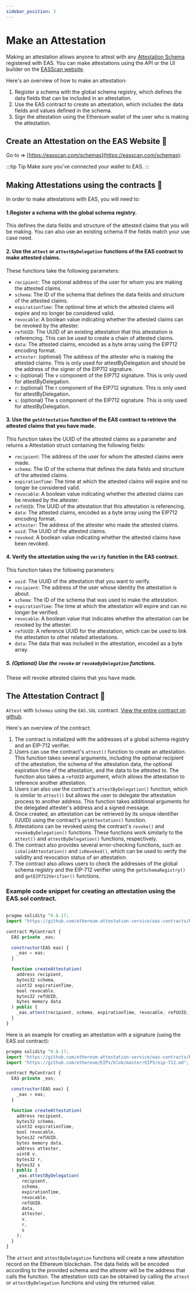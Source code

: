 ```yaml
---
sidebar_position: 3
---
```


# Make an Attestation
Making an attestation allows anyone to attest with any [Attestation Schema](https://easscan.com/schemas) registered with EAS. You can make attestations using the API or the UI builder on the [EASScan website](https://easscan.com/attestation/create).

Here's an overview of how to make an attestation:
1. Register a schema with the global schema registry, which defines the data fields that can be included in an attestation.
2. Use the EAS contract to create an attestation, which includes the data fields and values defined in the schema.
3. Sign the attestation using the Ethereum wallet of the user who is making the attestation.

## Create an Attestation on the EAS Website 🧙

Go to => [https://easscan.com/schemas](https://easscan.com/schemas): 

:::tip Tip
Make sure you've connected your wallet to EAS.
:::

## Making Attestations using the contracts 📄
In order to make attestations with EAS, you will need to:

#### 1.Register a schema with the global schema registry. 
This defines the data fields and structure of the attested claims that you will be making. You can also use an existing schema if the fields match your use case need.


#### 2. Use the `attest` or `attestByDelegation` functions of the EAS contract to make attested claims. 
These functions take the following parameters:

- `recipient`: The optional address of the user for whom you are making the attested claims.
- `schema`: The ID of the schema that defines the data fields and structure of the attested claims.
- `expirationTime`: The optional time at which the attested claims will expire and no longer be considered valid.
- `revocable`: A boolean value indicating whether the attested claims can be revoked by the attester.
- `refUUID`: The UUID of an existing attestation that this attestation is referencing. This can be used to create a chain of attested claims.
- `data`: The attested claims, encoded as a byte array using the EIP712 encoding format.
- `attester`: (optional) The address of the attester who is making the attested claims. This is only used for attestByDelegation and should be the address of the signer of the EIP712 signature.
- `v`: (optional) The v component of the EIP712 signature. This is only used for attestByDelegation.
- `r`: (optional) The r component of the EIP712 signature. This is only used for attestByDelegation.
- `s`: (optional) The s component of the EIP712 signature. This is only used for attestByDelegation.

#### 3. Use the `getAttestation` function of the EAS contract to retrieve the attested claims that you have made. 
This function takes the UUID of the attested claims as a parameter and returns a Attestation struct containing the following fields:
- `recipient`: The address of the user for whom the attested claims were made.
- `schema`: The ID of the schema that defines the data fields and structure of the attested claims.
- `expirationTime`: The time at which the attested claims will expire and no longer be considered valid.
- `revocable`: A boolean value indicating whether the attested claims can be revoked by the attester.
- `refUUID`: The UUID of the attestation that this attestation is referencing.
- `data`: The attested claims, encoded as a byte array using the EIP712 encoding format.
- `attester`: The address of the attester who made the attested claims.
- `uuid`: The UUID of the attested claims.
- `revoked`: A boolean value indicating whether the attested claims have been revoked.

#### 4. Verify the attestation using the `verify` function in the EAS contract. 
This function takes the following parameters:
- `uuid`: The UUID of the attestation that you want to verify.
- `recipient`: The address of the user whose identity the attestation is about.
- `schema`: The ID of the schema that was used to make the attestation.
- `expirationTime`: The time at which the attestation will expire and can no longer be verified.
- `revocable`: A boolean value that indicates whether the attestation can be revoked by the attester.
- `refUUID`: A reference UUID for the attestation, which can be used to link the attestation to other related attestations.
- `data`: The data that was included in the attestation, encoded as a byte array.

##### 5. (Optional) Use the `revoke` or `revokeByDelegation` functions.
These will revoke attested claims that you have made.


## The Attestation Contract 📄
`Attest` with `Schemas` using the `EAS.SOL` contract. [View the entire contract on github](https://github.com/ethereum-attestation-service/eas-contracts/blob/master/contracts/SchemaRegistry.sol).

Here's an overview of the contract: 
1. The contract is initialized with the addresses of a global schema registry and an EIP-712 verifier.
2. Users can use the contract's `attest()` function to create an attestation. This function takes several arguments, including the optional recipient of the attestation, the schema of the attestation data, the optional expiration time of the attestation, and the data to be attested to. The function also takes a `refUUID` argument, which allows the attestation to reference another attestation.
3. Users can also use the contract's `attestByDelegation()` function, which is similar to `attest()` but allows the user to delegate the attestation process to another address. This function takes additional arguments for the delegated attester's address and a signed message.
4. Once created, an attestation can be retrieved by its unique identifier (UUID) using the contract's `getAttestation()` function.
5. Attestations can be revoked using the contract's `revoke()` and `revokeByDelegation()` functions. These functions work similarly to the `attest()` and `attestByDelegation()` functions, respectively.
6. The contract also provides several error-checking functions, such as `isValidAttestation()` and `isRevoked()`, which can be used to verify the validity and revocation status of an attestation.
7. The contract also allows users to check the addresses of the global schema registry and the EIP-712 verifier using the `getSchemaRegistry()` and `getEIP712Verifier()` functions.

### Example code snippet for creating an attestation using the EAS.sol contract.

```jsx 

pragma solidity ^0.8.17;
import "https://github.com/ethereum-attestation-service/eas-contracts/blob/master/contracts/EAS.sol";

contract MyContract {
  EAS private _eas;

  constructor(EAS eas) {
    _eas = eas;
  }

  function createAttestation(
    address recipient,
    bytes32 schema,
    uint32 expirationTime,
    bool revocable,
    bytes32 refUUID,
    bytes memory data
  ) public {
    _eas.attest(recipient, schema, expirationTime, revocable, refUUID, data);
  }
}
```

Here is an example for creating an attestation with a signature (using the EAS.sol contract):

``` jsx
pragma solidity ^0.8.17;
import "https://github.com/ethereum-attestation-service/eas-contracts/blob/master/contracts/EAS.sol";
import "https://github.com/ethereum/EIPs/blob/master/EIPS/eip-712.md";

contract MyContract {
  EAS private _eas;

  constructor(EAS eas) {
    _eas = eas;
  }

  function createAttestation(
    address recipient,
    bytes32 schema,
    uint32 expirationTime,
    bool revocable,
    bytes32 refUUID,
    bytes memory data,
    address attester,
    uint8 v,
    bytes32 r,
    bytes32 s
  ) public {
    _eas.attestByDelegation(
      recipient,
      schema,
      expirationTime,
      revocable,
      refUUID,
      data,
      attester,
      v,
      r,
      s
    );
  }
}
```
The `attest` and `attestByDelegation` functions will create a new attestation record on the Ethereum blockchain. The data fields will be encoded according to the provided schema and the attester will be the address that calls the function. The attestation `UUID` can be obtained by calling the `attest` or `attestByDelegation` functions and using the returned value.